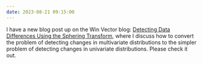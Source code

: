 ```yaml
---
date: 2023-08-21 09:15:00
---
```


I have a new blog post up on the Win Vector blog: [Detecting Data Differences Using the Sphering Transform](https://win-vector.com/2023/08/20/detecting-data-differences-using-the-sphering-transform/), where I discuss how to convert the problem of detecting changes in multivariate distributions to the simpler problem of detecting changes in univariate distributions. Please check it out.
